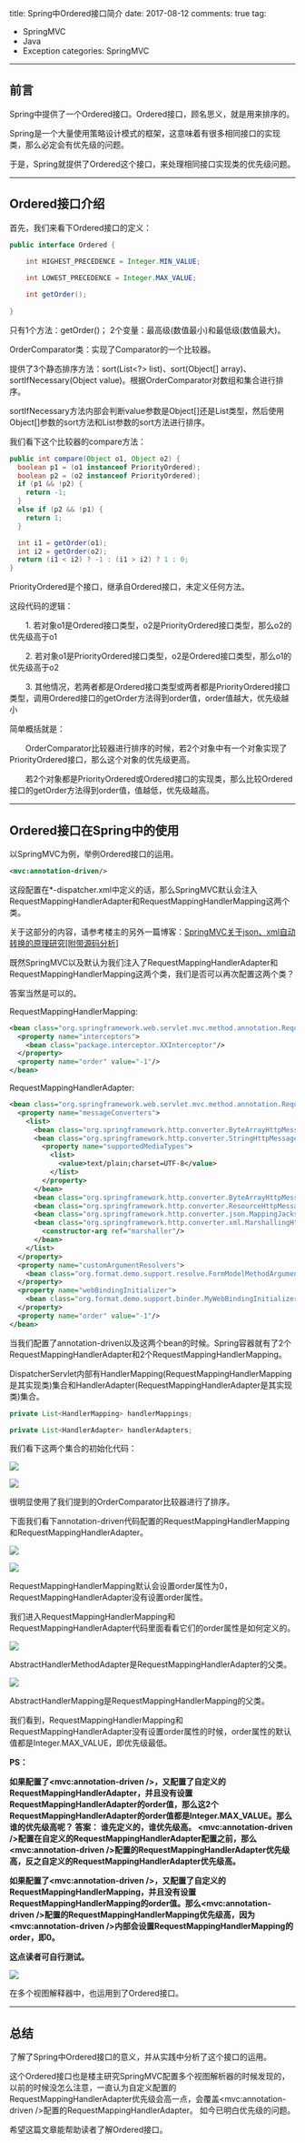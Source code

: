 title: Spring中Ordered接口简介
date: 2017-08-12
comments: true
tag:
 - SpringMVC
 - Java
 - Exception
categories: SpringMVC

----
## 前言
Spring中提供了一个Ordered接口。Ordered接口，顾名思义，就是用来排序的。

Spring是一个大量使用策略设计模式的框架，这意味着有很多相同接口的实现类，那么必定会有优先级的问题。

于是，Spring就提供了Ordered这个接口，来处理相同接口实现类的优先级问题。
  
---
<!-- more -->

## Ordered接口介绍

首先，我们来看下Ordered接口的定义：

```Java
public interface Ordered {
  
    int HIGHEST_PRECEDENCE = Integer.MIN_VALUE;

    int LOWEST_PRECEDENCE = Integer.MAX_VALUE;

    int getOrder();
  
}
```

只有1个方法：getOrder()；  2个变量：最高级(数值最小)和最低级(数值最大)。

OrderComparator类：实现了Comparator的一个比较器。

提供了3个静态排序方法：sort(List<?> list)、sort(Object[] array)、sortIfNecessary(Object value)。根据OrderComparator对数组和集合进行排序。

sortIfNecessary方法内部会判断value参数是Object[]还是List类型，然后使用Object[]参数的sort方法和List参数的sort方法进行排序。

我们看下这个比较器的compare方法：

```Java
public int compare(Object o1, Object o2) {
  boolean p1 = (o1 instanceof PriorityOrdered);
  boolean p2 = (o2 instanceof PriorityOrdered);
  if (p1 && !p2) {
  	return -1;
  }
  else if (p2 && !p1) {
	return 1;
  }

  int i1 = getOrder(o1);
  int i2 = getOrder(o2);
  return (i1 < i2) ? -1 : (i1 > i2) ? 1 : 0;  
}
```

PriorityOrdered是个接口，继承自Ordered接口，未定义任何方法。

这段代码的逻辑：

　　1. 若对象o1是Ordered接口类型，o2是PriorityOrdered接口类型，那么o2的优先级高于o1

　　2. 若对象o1是PriorityOrdered接口类型，o2是Ordered接口类型，那么o1的优先级高于o2

　　3. 其他情况，若两者都是Ordered接口类型或两者都是PriorityOrdered接口类型，调用Ordered接口的getOrder方法得到order值，order值越大，优先级越小

简单概括就是：

　　OrderComparator比较器进行排序的时候，若2个对象中有一个对象实现了PriorityOrdered接口，那么这个对象的优先级更高。

　　若2个对象都是PriorityOrdered或Ordered接口的实现类，那么比较Ordered接口的getOrder方法得到order值，值越低，优先级越高。

---

## Ordered接口在Spring中的使用

以SpringMVC为例，举例Ordered接口的运用。

```xml
<mvc:annotation-driven/>
```

这段配置在*-dispatcher.xml中定义的话，那么SpringMVC默认会注入RequestMappingHandlerAdapter和RequestMappingHandlerMapping这两个类。

关于这部分的内容，请参考楼主的另外一篇博客：[SpringMVC关于json、xml自动转换的原理研究[附带源码分析]](https://blog.lyu3.com/SpringMVC%E5%85%B3%E4%BA%8Ejson%E3%80%81xml%E8%87%AA%E5%8A%A8%E8%BD%AC%E6%8D%A2%E7%9A%84%E5%8E%9F%E7%90%86%E7%A0%94%E7%A9%B6/)

既然SpringMVC以及默认为我们注入了RequestMappingHandlerAdapter和RequestMappingHandlerMapping这两个类，我们是否可以再次配置这两个类？

答案当然是可以的。

RequestMappingHandlerMapping:

```xml
<bean class="org.springframework.web.servlet.mvc.method.annotation.RequestMappingHandlerMapping">
  <property name="interceptors">
    <bean class="package.interceptor.XXInterceptor"/>
  </property>  
  <property name="order" value="-1"/>
</bean>
```

RequestMappingHandlerAdapter:

```xml
<bean class="org.springframework.web.servlet.mvc.method.annotation.RequestMappingHandlerAdapter">
  <property name="messageConverters">
    <list>
      <bean class="org.springframework.http.converter.ByteArrayHttpMessageConverter"/>
      <bean class="org.springframework.http.converter.StringHttpMessageConverter">
        <property name="supportedMediaTypes">
          <list>
            <value>text/plain;charset=UTF-8</value>
          </list>
        </property>
      </bean>
      <bean class="org.springframework.http.converter.ByteArrayHttpMessageConverter"/>
      <bean class="org.springframework.http.converter.ResourceHttpMessageConverter"/>
      <bean class="org.springframework.http.converter.json.MappingJackson2HttpMessageConverter"/>
      <bean class="org.springframework.http.converter.xml.MarshallingHttpMessageConverter">
        <constructor-arg ref="marshaller"/>
      </bean>
    </list>
  </property>  
  <property name="customArgumentResolvers">
    <bean class="org.format.demo.support.resolve.FormModelMethodArgumentResolver"/>
  </property>
  <property name="webBindingInitializer">
    <bean class="org.format.demo.support.binder.MyWebBindingInitializer"/>
  </property>
  <property name="order" value="-1"/>
</bean>
```

当我们配置了annotation-driven以及这两个bean的时候。Spring容器就有了2个RequestMappingHandlerAdapter和2个RequestMappingHandlerMapping。

DispatcherServlet内部有HandlerMapping(RequestMappingHandlerMapping是其实现类)集合和HandlerAdapter(RequestMappingHandlerAdapter是其实现类)集合。

```Java
private List<HandlerMapping> handlerMappings;

private List<HandlerAdapter> handlerAdapters;
```

我们看下这两个集合的初始化代码：

![](http://images.cnitblog.com/i/411512/201406/121027485617121.png)

![](http://images.cnitblog.com/i/411512/201406/121027561862559.png)

很明显使用了我们提到的OrderComparator比较器进行了排序。

下面我们看下annotation-driven代码配置的RequestMappingHandlerMapping和RequestMappingHandlerAdapter。

![](http://images.cnitblog.com/i/411512/201406/121030349837712.png)

![](http://images.cnitblog.com/i/411512/201406/121030450617732.png)

RequestMappingHandlerMapping默认会设置order属性为0，RequestMappingHandlerAdapter没有设置order属性。

我们进入RequestMappingHandlerMapping和RequestMappingHandlerAdapter代码里面看看它们的order属性是如何定义的。

![](http://images.cnitblog.com/i/411512/201406/121035287029879.png)

AbstractHandlerMethodAdapter是RequestMappingHandlerAdapter的父类。

![](http://images.cnitblog.com/i/411512/201406/121035334525562.png)

AbstractHandlerMapping是RequestMappingHandlerMapping的父类。

我们看到，RequestMappingHandlerMapping和RequestMappingHandlerAdapter没有设置order属性的时候，order属性的默认值都是Integer.MAX_VALUE，即优先级最低。 

**PS：**

**如果配置了<mvc:annotation-driven />，又配置了自定义的RequestMappingHandlerAdapter，并且没有设置RequestMappingHandlerAdapter的order值，那么这2个RequestMappingHandlerAdapter的order值都是Integer.MAX_VALUE。那么谁的优先级高呢？ 答案： 谁先定义的，谁优先级高。 <mvc:annotation-driven />配置在自定义的RequestMappingHandlerAdapter配置之前，那么<mvc:annotation-driven />配置的RequestMappingHandlerAdapter优先级高，反之自定义的RequestMappingHandlerAdapter优先级高。**

**如果配置了<mvc:annotation-driven />，又配置了自定义的RequestMappingHandlerMapping，并且没有设置RequestMappingHandlerMapping的order值。那么<mvc:annotation-driven />配置的RequestMappingHandlerMapping优先级高，因为<mvc:annotation-driven />内部会设置RequestMappingHandlerMapping的order，即0。**

**这点读者可自行测试。**

![](http://images.cnitblog.com/i/411512/201406/121056427494518.png)

在多个视图解释器中，也运用到了Ordered接口。

---

## 总结

了解了Spring中Ordered接口的意义，并从实践中分析了这个接口的运用。

这个Ordered接口也是楼主研究SpringMVC配置多个视图解析器的时候发现的，以前的时候没怎么注意，一直认为自定义配置的RequestMappingHandlerAdapter优先级会高一点，会覆盖<mvc:annotation-driven />配置的RequestMappingHandlerAdapter。 如今已明白优先级的问题。

希望这篇文章能帮助读者了解Ordered接口。